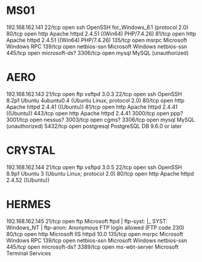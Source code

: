 # MS01
192.168.162.141
22/tcp   open  ssh           OpenSSH for_Windows_8.1 (protocol 2.0)
80/tcp   open  http          Apache httpd 2.4.51 ((Win64) PHP/7.4.26)
81/tcp   open  http          Apache httpd 2.4.51 ((Win64) PHP/7.4.26)
135/tcp  open  msrpc         Microsoft Windows RPC
139/tcp  open  netbios-ssn   Microsoft Windows netbios-ssn
445/tcp  open  microsoft-ds?
3306/tcp open  mysql         MySQL (unauthorized)

# AERO
192.168.162.143
21/tcp   open  ftp        vsftpd 3.0.3
22/tcp   open  ssh        OpenSSH 8.2p1 Ubuntu 4ubuntu0.4 (Ubuntu Linux; protocol 2.0)
80/tcp   open  http       Apache httpd 2.4.41 ((Ubuntu))
81/tcp   open  http       Apache httpd 2.4.41 ((Ubuntu))
443/tcp  open  http       Apache httpd 2.4.41
3000/tcp open  ppp?
3001/tcp open  nessus?
3003/tcp open  cgms?
3306/tcp open  mysql      MySQL (unauthorized)
5432/tcp open  postgresql PostgreSQL DB 9.6.0 or later

# CRYSTAL
192.168.162.144
21/tcp open  ftp     vsftpd 3.0.5
22/tcp open  ssh     OpenSSH 8.9p1 Ubuntu 3 (Ubuntu Linux; protocol 2.0)
80/tcp open  http    Apache httpd 2.4.52 ((Ubuntu))

# HERMES
192.168.162.145
21/tcp   open  ftp           Microsoft ftpd
| ftp-syst: 
|_  SYST: Windows_NT
| ftp-anon: Anonymous FTP login allowed (FTP code 230)
80/tcp   open  http          Microsoft IIS httpd 10.0
135/tcp  open  msrpc         Microsoft Windows RPC
139/tcp  open  netbios-ssn   Microsoft Windows netbios-ssn
445/tcp  open  microsoft-ds?
3389/tcp open  ms-wbt-server Microsoft Terminal Services

